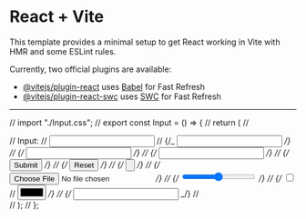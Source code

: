 # React + Vite

This template provides a minimal setup to get React working in Vite with HMR and some ESLint rules.

Currently, two official plugins are available:

- [@vitejs/plugin-react](https://github.com/vitejs/vite-plugin-react/blob/main/packages/plugin-react/README.md) uses [Babel](https://babeljs.io/) for Fast Refresh
- [@vitejs/plugin-react-swc](https://github.com/vitejs/vite-plugin-react-swc) uses [SWC](https://swc.rs/) for Fast Refresh

---

// import "./Input.css";
// export const Input = () => {
// return (
// <div>
// <label>Input: </label>
// <input type="text" />
// {/_ <input type="email" /> _/}
// {/_ <input type="password" /> _/}
// {/_ <input type="number" /> _/}
// {/_ <input type="submit" /> _/}
// {/_ <input type="reset" /> _/}
// {/_ <input type="button" /> _/}
// {/_ <input type="file" /> _/}
// {/_ <input type="range" /> _/}
// {/_ <input type="Checkbox" />
// <input type="color" /> _/}
// {/_ <input type="text" name="name" className="" /> _/}
// </div>
// );
// };

